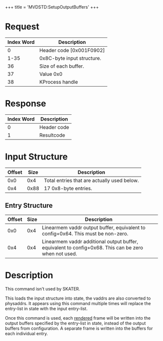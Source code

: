 +++
title = 'MVDSTD:SetupOutputBuffers'
+++

# Request

| Index Word | Description                |
|------------|----------------------------|
| 0          | Header code \[0x001F0902\] |
| 1-35       | 0x8C-byte input structure. |
| 36         | Size of each buffer.       |
| 37         | Value 0x0                  |
| 38         | KProcess handle            |

# Response

| Index Word | Description |
|------------|-------------|
| 0          | Header code |
| 1          | Resultcode  |

# Input Structure

| Offset | Size | Description                                 |
|--------|------|---------------------------------------------|
| 0x0    | 0x4  | Total entries that are actually used below. |
| 0x4    | 0x88 | 17 0x8-byte entries.                        |

## Entry Structure

| Offset | Size | Description                                                                                          |
|--------|------|------------------------------------------------------------------------------------------------------|
| 0x0    | 0x4  | Linearmem vaddr output buffer, equivalent to config+0x64. This must be non-zero.                     |
| 0x4    | 0x4  | Linearmem vaddr additional output buffer, equivalent to config+0x68. This can be zero when not used. |

# Description

This command isn't used by SKATER.

This loads the input structure into state, the vaddrs are also converted
to physaddrs. It appears using this command multiple times will replace
the entry-list in state with the input entry-list.

Once this command is used, each
[rendered](MVDSTD:ControlFrameRendering "wikilink") frame will be
written into the output buffers specified by the entry-list in state,
instead of the output buffers from configuration. A separate frame is
written into the buffers for each individual entry.
